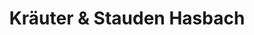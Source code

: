 ---
title: "Kräuter & Stauden Hasbach"
url: /klappholz/kraeuter-und-stauden-hasbach/
shop: Blumen
---